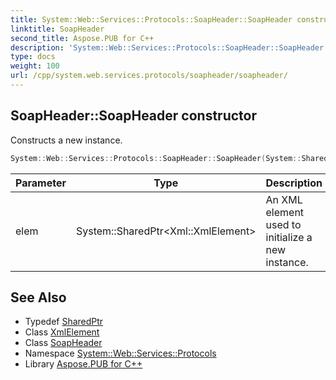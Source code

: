 ```yaml
---
title: System::Web::Services::Protocols::SoapHeader::SoapHeader constructor
linktitle: SoapHeader
second_title: Aspose.PUB for C++
description: 'System::Web::Services::Protocols::SoapHeader::SoapHeader constructor. Constructs a new instance in C++.'
type: docs
weight: 100
url: /cpp/system.web.services.protocols/soapheader/soapheader/
---
```

## SoapHeader::SoapHeader constructor


Constructs a new instance.

```cpp
System::Web::Services::Protocols::SoapHeader::SoapHeader(System::SharedPtr<Xml::XmlElement> elem)
```


| Parameter | Type | Description |
| --- | --- | --- |
| elem | System::SharedPtr\<Xml::XmlElement\> | An XML element used to initialize a new instance. |

## See Also

* Typedef [SharedPtr](../../../system/sharedptr/)
* Class [XmlElement](../../../system.xml/xmlelement/)
* Class [SoapHeader](../)
* Namespace [System::Web::Services::Protocols](../../)
* Library [Aspose.PUB for C++](../../../)
